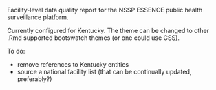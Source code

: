 Facility-level data quality report for the NSSP ESSENCE public health surveillance platform.

Currently configured for Kentucky. The theme can be changed to other .Rmd supported bootswatch themes (or one could use CSS).

To do:
- remove references to Kentucky entities
- source a national facility list (that can be continually updated, preferably?)


